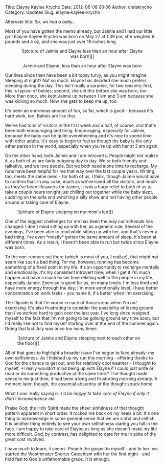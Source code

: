 Title: Elayne Kaylee Krycho
Date: 2012-06-08 00:06
Author: chriskrycho
Category: Updates
Slug: elayne-kaylee-krycho

Alternate title: *So, we had a baby...*

Most of you have gotten the memo already, but Jaimie and I had our
little girl! Elayne Kaylee Krycho was born on May 27 at 1:39 pm; she
weighed 6 pounds and 4 oz, and she was just over 18 inches long.

<figure class="vertical" style="text-align: center">
![picture of Jaimie and Elayne less than an hour after Elayne was
born][]

</p>
<figcaption>
Jaimie and Elayne, less than an hour after Elayne was born

</figcaption>
</figure>
<!--more-->Our lives since then have been a bit topsy turvy, as you
might imagine. Sleeping at night? Not so much. Elayne has decided she
much prefers sleeping during the day. This isn't really a surprise, for
two reasons: first, this is typical of babies; second, she did this
before she was born, too. More than once, she kept Jaimie up between 1
am and 3 am because she was kicking so much. Now she gets to keep me up,
too.

It's been an enormous amount of fun, so far, which is good - because
it's hard work, too. Babies are like that.

We've had tons of visitors in the first week and a half, of course, and
that's been both encouraging and tiring. Encouraging, especially for
Jaimie, because the baby can be quite overwhelming and it's nice to
spend time with other adults. It's easy to begin to feel as though the
baby is the only other person in the world, especially when you're up
with her at 3 am again.

On the other hand, both Jaimie and I are introverts. People might not
realize it, as both of us are fairly outgoing day to day. We're both
friendly and talkative, and we love people. But we both need alone time
to recharge. My runs have been helpful for me that way over the last
couple years. Writing, too, meets the same need - for both of us, I
think, though Jaimie would have to confirm that. In any case, much as
we've loved all the visitors, and much as they've been lifesavers for
Jaimie, it was a huge relief to both of us to take a couple hours
tonight just chilling out together while the baby slept, cuddling on the
sofa and watching a silly show and not having other people around or
taking care of Elayne.

<figure class="vertical">
![picture of Elayne sleeping on my mom's lap][]

</figure>
One of the biggest challenges for me has been the way our schedule has
changed. I don't mind sitting up with her, as a general rule. Several of
the evenings, I've been able to read while sitting up with her, and
that's never a bad thing. I've even *mostly* gotten the same amount of
sleep, it's been at different times. As a result, I haven't been able to
run but twice since Elayne was born.

To the non-runners out there (which is most of you, I realize), that
might not seem like such a bad thing. For me, however, running has
become something of a fixed point in my life. It's an opportunity to
recharge mentally and emotionally. It's my consistent introvert time;
when I get it I'm much happier and have a much easier time relating well
to the people in my life, especially Jaimie. Exercise is good for us, on
many levels. I'm less tired and have more energy through the day; I'm
more emotionally level; I have better concentration on work tasks - you
name it, it's better when I'm exercising.

The flipside is that I'm worse in each of those areas when I'm *not*
exercising. It's also frustrating to consider the possibility of losing
ground that I've worked hard to gain over the last year. I've long since
resigned myself to the fact that I'm not going to be *gaining* ground
any time soon, but I'd really like not to find myself starting over at
the end of the summer again. Doing that last July was once too many
times.

<figure class="vertical">
![picture of Jaimie and Elayne sleeping next to each other on the
floor][]

</figure>
All of that goes to highlight a broader issue I've begun to face
already: my own selfishness. As I finished up my run this morning -
offering thanks to God for the chance to get out, and for relatively
cool weather - I thought to myself, *I really wouldn't mind being up
with Elayne if I could just write or read or do something productive at
the same time.* The thought made sense to me just then; it had been a
long and frustrating morning already. A moment later, though, the
essential absurdity of the thought struck home.

What I was really saying is: *I'd be happy to take care of Elayne if
only it didn't inconvenience me.*

Praise God, the Holy Spirit made the sheer sinfulness of that thought
pattern apparent in short order. It rocked me back on my heels a bit.
It's one thing to acknowledge in some general sense that we are sinful
and selfish. It is another thing entirely to see your own selfishness
staring you full in the face. I am happy to take care of Elayne as long
as she doesn't make my life more difficult. God, by contrast, has
delighted to care for me in spite of the great cost involved.

I have much to learn, it seems. Preach the gospel to myself - and to
her: we started the Westminster Shorter Catechism with her the first
night - and hold fast to God's unfathomable grace. It is enough.

  [picture of Jaimie and Elayne less than an hour after Elayne was
  born]: http://www.chriskrycho.com/family/files/2012/06/just_born.jpeg
    "Just Born"
  [picture of Elayne sleeping on my mom's lap]: http://www.chriskrycho.com/family/files/2012/06/on_grandmas_lap.jpeg
    "On Grandma's Lap"
  [picture of Jaimie and Elayne sleeping next to each other on the
  floor]: http://www.chriskrycho.com/family/files/2012/06/mom_and_baby.jpeg
    "Mom and Baby"
